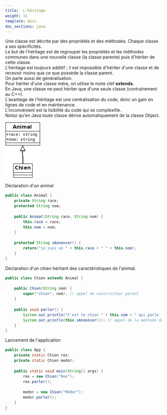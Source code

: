 ```yaml
---
title:  L'héritage
weight: 11
template: docs
doc_sections: java
---
```


Une classe est décrite par des propriétés et des méthodes. Chaque classe a ses spécificités.  
Le but de l'héritage est de regrouper les propriétés et les méthodes communes dans une nouvelle classe (la classe parente) puis d'hériter de cette classe.  
L'héritage est toujours additif ; il est impossible d'hériter d'une classe et de recevoir moins que ce que possède la classe parent.  
On parle aussi de généralisation.  
Pour hériter d'une classe mère, on utilise le mote clef **extends**.  
En Java, une classe ne peut hériter que d'une seule classe (contrairement au C++).  
L'avantage de l'héritage est une centralisation du code, donc un gain en lignes de code et en maintenance.  
L'inconvénient est la lisibilité du code qui se complexifie.  
Notez qu'en Java toute classe dérive automatiquement de la classe Object.  

![UML héritage](heritage.png)

Déclaration d'un animal

``` java
public class Animal {
    private String race;
    protected String nom;

    public Animal(String race, String nom) {
        this.race = race;
        this.nom = nom;
    }

    protected String sAnnoncer() {
        return("je suis un " + this.race + " " + this.nom);
    }
}
```

Déclaration d'un chien héritant des caractéristiques de l'animal.

``` Java
public class Chien extends Animal {

    public Chien(String nom) {
        super("chien", nom); // appel du constructeur parent
    }

    public void parler() {
        System.out.println("C'est le chien " + this.nom + " qui parle :"); // appel de la propriété parente
        System.out.println(this.sAnnoncer()); // appel de la méthode du parent
    }
}

```

Lancement de l'application

``` Java
public class App {
    private static Chien rex;
    private static Chien medor;

    public static void main(String[] args) {
        rex = new Chien("Rex");
        rex.parler();

        medor = new Chien("Médor");
        medor.parler();
    }
}
```
